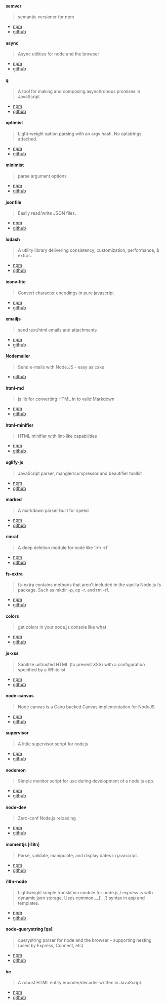 #### semver

> semantic versioner for npm

* [npm](https://www.npmjs.org/package/semver)
* [github](https://github.com/isaacs/node-semver) 



#### async

> Async utilities for node and the browser

* [npm](https://www.npmjs.org/package/async)
* [github](https://github.com/caolan/async)




#### q

> A tool for making and composing asynchronous promises in JavaScript 

* [npm](https://www.npmjs.org/package/q)
* [github](https://github.com/kriskowal/q)




#### optimist

> Light-weight option parsing with an argv hash. No optstrings attached.

* [npm](https://www.npmjs.org/package/optimist)
* [github](http://github.com/substack/node-optimist.git)



#### minimist

> parse argument options

* [npm](https://www.npmjs.org/package/minimist)
* [github](https://github.com/substack/minimist)




#### jsonfile

> Easily read/write JSON files.

* [npm](https://www.npmjs.org/package/jsonfile)
* [github](https://github.com/jprichardson/node-jsonfile)





#### lodash

> A utility library delivering consistency, customization, performance, & extras.

* [npm](https://www.npmjs.org/package/lodash)
* [github](https://github.com/lodash/lodash)



#### iconv-lite

> Convert character encodings in pure javascript

* [npm](https://www.npmjs.org/package/iconv-lite)
* [github](https://github.com/ashtuchkin/iconv-lite)



#### emailjs

> send text/html emails and attachments

* [npm](https://www.npmjs.org/package/emailjs)
* [github](https://github.com/eleith/emailjs)



#### Nodemailer

> Send e-mails with Node.JS - easy as cake

* [github](https://github.com/andris9/Nodemailer)



#### html-md

> js lib for converting HTML in to valid Markdown

* [npm](https://www.npmjs.org/package/html-md)
* [github](https://github.com/neocotic/html.md)


#### html-minifier

> HTML minifier with lint-like capabilities

* [npm](https://www.npmjs.org/package/html-minifier)
* [github](https://github.com/kangax/html-minifier)



#### uglify-js

> JavaScript parser, mangler/compressor and beautifier toolkit

* [npm](https://www.npmjs.org/package/uglify-js)
* [github](https://github.com/mishoo/UglifyJS2.git)





#### marked

> A markdown parser built for speed

* [npm](https://www.npmjs.org/package/marked)
* [github](https://github.com/chjj/marked)


#### rimraf

> A deep deletion module for node like 'rm -rf'

* [npm](https://www.npmjs.org/package/rimraf)
* [github](https://github.com/isaacs/rimraf)



#### fs-extra

> fs-extra contains methods that aren't included in the vanilla Node.js fs package. Such as mkdir -p, cp -r, and rm -rf.

* [npm](https://www.npmjs.org/package/fs-extra)
* [github](https://github.com/jprichardson/node-fs-extra)



#### colors

> get colors in your node.js console like what

* [npm](https://www.npmjs.org/package/colors)
* [github](https://github.com/Marak/colors.js)


#### js-xss

> Sanitize untrusted HTML (to prevent XSS) with a configuration specified by a Whitelist

* [npm](https://www.npmjs.org/package/xss)
* [github](https://github.com/leizongmin/js-xss)


#### node-canvas

> Node canvas is a Cairo backed Canvas implementation for NodeJS

* [npm](https://www.npmjs.org/package/canvas)
* [github](https://github.com/LearnBoost/node-canvas)


#### supervisor

> A little supervisor script for nodejs

* [npm](https://www.npmjs.org/package/supervisor)
* [github](https://github.com/isaacs/node-supervisor)


#### nodemon

> Simple monitor script for use during development of a node.js app.

* [npm](https://www.npmjs.org/package/nodemon)
* [github](https://github.com/remy/nodemon)


#### node-dev

> Zero-conf Node.js reloading

* [npm](https://www.npmjs.org/package/node-dev)
* [github](https://github.com/fgnass/node-dev)


#### momentjs [i18n]

> Parse, validate, manipulate, and display dates in javascript.

* [npm](https://www.npmjs.org/package/moment)
* [github](https://github.com/moment/moment)


#### i18n-node

> Lightweight simple translation module for node.js / express.js with dynamic json storage. Uses common __('...') syntax in app and templates.

* [npm](https://www.npmjs.org/package/i18n)
* [github](https://github.com/mashpie/i18n-node#list-of-configuration-options)


#### node-querystring [qs]

> querystring parser for node and the browser - supporting nesting (used by Express, Connect, etc)

* [npm](https://www.npmjs.org/package/qs)
* [github](https://github.com/visionmedia/node-querystring)




#### he

> A robust HTML entity encoder/decoder written in JavaScript. 

* [npm](https://www.npmjs.org/package/he)
* [github](https://github.com/mathiasbynens/he)
